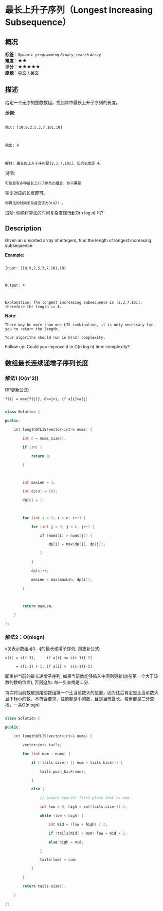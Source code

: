 # 最长上升子序列（Longest Increasing Subsequence）
## 概况
**标签**：*`Dynamic-programming`*  *`Binary-search`*  *`Array`*<br>
**难度**：★★<br>
**评分**：★★★★★<br>
**原题**：[中文](https://leetcode-cn.com/problems/longest-increasing-subsequence) / [英文](https://leetcode.com/problems/longest-increasing-subsequence)
## 描述

给定一个无序的整数数组，找到其中最长上升子序列的长度。



**示例:**

```

输入: [10,9,2,5,3,7,101,18]



输出: 4 



解释: 最长的上升子序列是[2,3,7,101]，它的长度是 4。

```



说明:





	可能会有多种最长上升子序列的组合，你只需要

输出对应的长度即可。

	你算法的时间复杂度应该为O(n2) 。





进阶: 你能将算法的时间复杂度降低到O(n log n) 吗?



## Description

Given an unsorted array of integers, find the length of longest increasing subsequence.



**Example:**

```

Input: [10,9,2,5,3,7,101,18]



Output: 4 



Explanation: The longest increasing subsequence is [2,3,7,101], therefore the length is 4.

```

**Note:**

 





	There may be more than one LIS combination, it is only necessary for you to return the length.

	Your algorithm should run in O(n2) complexity.





Follow up: Could you improve it to O(n log n) time complexity?





## 数组最长连续递增子序列长度

### 解法1 (O(n^2))

DP更新公式:

 

    f(i) = max{f(j)}, 0<=j<i, if a[i]>a[j]

    

```c++

class Solution {

public:

    int lengthOfLIS(vector<int>& nums) {

        int n = nums.size();

        if (!n) {

            return 0;

        }

        

        int maxLen = 1;

        int dp[n] = {0};

        dp[0] = 1;

        

        for (int i = 1; i < n; i++) {

            for (int j = 0; j < i; j++) {

                if (nums[i] > nums[j]) {

                    dp[i] = max(dp[i], dp[j]);

                }

            }

            dp[i]++;

            maxLen = max(maxLen, dp[i]);

        }

        

        return maxLen;

    }

};

```



### 解法2：O(nlogn)

s(i)表示数组a[0...i]的最长递增子序列, 则更新公式:



    s(i) = s(i-1),     if a[i] <= s(i-1)[-1]

         = s(i-1) + 1, if a[i] >  s(i-1)[-1]



即维护当前的最长递增子序列, 如果当前数能够插入中间则更新(放在第一个大于该数的数的位置), 否则追加. 每一步查找是二分.

         

每次将当前数放到尾部数组第一个比当前数大的位置，因为往后肯定是比当前数大且下标小的数，不符合要求，往前都是小的数，且是当前最长。每步都是二分查找，一共O(nlogn)

```c++

class Solution {

public:

    int lengthOfLIS(vector<int>& nums) {

        vector<int> tails;

        for (int num : nums) {

            if (!tails.size() || num > tails.back()) {

                tails.push_back(num);

            }

            else {

                // binary search: first place that >= num

                int low = 0, high = int(tails.size())-1;

                while (low < high) {

                    int mid = (low + high) / 2;

                    if (tails[mid] < num) low = mid + 1;

                    else high = mid;

                }

                tails[low] = num;

            }

        }

        return tails.size();

    }

};

```